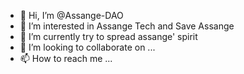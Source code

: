 - 👋 Hi, I’m @Assange-DAO
- 👀 I’m interested in Assange Tech and Save Assange
- 🌱 I’m currently try to spread assange' spirit
- 💞️ I’m looking to collaborate on ...
- 📫 How to reach me ...

<!---
Assange-DAO/Assange-DAO is a ✨ special ✨ repository because its `README.md` (this file) appears on your GitHub profile.
You can click the Preview link to take a look at your changes.
--->
